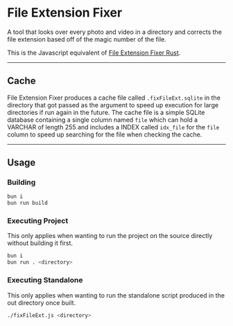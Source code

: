# File Extension Fixer

A tool that looks over every photo and video in a directory and corrects the file extension based off of the magic number of the file.

This is the Javascript equivalent of [File Extension Fixer Rust](https://github.com/SmollClover/File-Extension-Fixer-Rust).

---

## Cache

File Extension Fixer produces a cache file called `.fixFileExt.sqlite` in the directory that got passed as the argument to speed up execution for large directories if run again in the future. The cache file is a simple SQLite database containing a single column named `file` which can hold a VARCHAR of length 255 and includes a INDEX called `idx_file` for the `file` column to speed up searching for the file when checking the cache.

---

## Usage

### Building

```bash
bun i
bun run build
```

### Executing Project

This only applies when wanting to run the project on the source directly without building it first.

```bash
bun i
bun run . <directory>
```

### Executing Standalone

This only applies when wanting to run the standalone script produced in the out directory once built.

```bash
./fixFileExt.js <directory>
```
